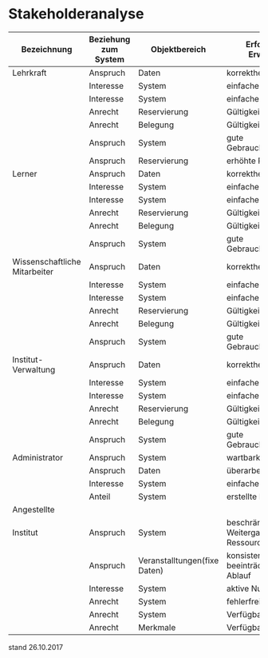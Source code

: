 # Stakeholderanalyse

| Bezeichnung | Beziehung zum System | Objektbereich | Erfordernis, Erwartung | Priorität |
| ----------- | -------------------- | ------------- | ---------------------- | --------- |
| Lehrkraft | Anspruch | Daten | korrektheit | |  
|| Interesse | System | einfacher Zugriff |  |
 || Interesse | System | einfache Einrichtung | |
 || Anrecht | Reservierung | Gültigkeit | |
 || Anrecht | Belegung | Gültigkeit |  |
 || Anspruch | System | gute Gebrauchstauglichkeit | |
 || Anspruch | Reservierung | erhöhte Priorisierung | |
| Lerner | Anspruch | Daten | korrektheit | |
 || Interesse | System | einfacher Zugriff | |
 || Interesse | System | einfache Einrichtung |  |
 || Anrecht | Reservierung | Gültigkeit | |
 || Anrecht |	Belegung | Gültigkeit |  |
 || Anspruch | System	| gute Gebrauchstauglichkeit | |
| Wissenschaftliche Mitarbeiter | Anspruch | Daten | korrektheit | |
 || Interesse | System | einfacher Zugriff | |
 || Interesse | System | einfache Einrichtung | |
 || Anrecht | Reservierung | Gültigkeit | |
 || Anrecht | Belegung | Gültigkeit |  |
 || Anspruch | System | gute Gebrauchstauglichkeit | |
| Institut-Verwaltung | Anspruch | Daten | korrektheit | |
 || Interesse | System | einfacher Zugriff |  |
 || Interesse | System | einfache Einrichtung | |
 || Anrecht | Reservierung | Gültigkeit | |
 || Anrecht | Belegung | Gültigkeit |  |
 || Anspruch | System | gute Gebrauchstauglichkeit | |
| Administrator | Anspruch | System | wartbarkeit |  |
 || Anspruch | Daten | überarbeitung | |
 || Interesse | System | einfacher Zugriff |  |
 || Anteil | System | erstellte Inhalte |  |
| Angestellte | | | | |
| Institut | Anspruch | System | beschränkte Weitergabe von Ressourcen |  |
 || Anspruch | Veranstalltungen(fixe Daten) | konsistenter/nicht beeinträchtigter Ablauf | |
 || Interesse | System | aktive Nutzung | |
 || Anrecht | System | fehlerfrei(er Betrieb) | |
 || Anrecht | System | Verfügbarkeit |  |
 || Anrecht | Merkmale | Verfügbarkeit | |

stand 26.10.2017
